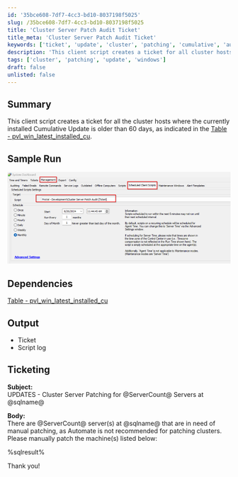 ```yaml
---
id: '35bce608-7df7-4cc3-bd10-8037198f5025'
slug: /35bce608-7df7-4cc3-bd10-8037198f5025
title: 'Cluster Server Patch Audit Ticket'
title_meta: 'Cluster Server Patch Audit Ticket'
keywords: ['ticket', 'update', 'cluster', 'patching', 'cumulative', 'automation']
description: 'This client script creates a ticket for all cluster hosts with a Cumulative Update older than 60 days, facilitating manual patching for servers where Automate is not recommended for patching clusters.'
tags: ['cluster', 'patching', 'update', 'windows']
draft: false
unlisted: false
---
```


## Summary

This client script creates a ticket for all the cluster hosts where the currently installed Cumulative Update is older than 60 days, as indicated in the [Table - pvl_win_latest_installed_cu](/docs/c03e4def-7efe-4a8b-99e9-d99ac2c65f5a).

## Sample Run

![Sample Run](../../../static/img/docs/35bce608-7df7-4cc3-bd10-8037198f5025/image_1.png)

## Dependencies

[Table - pvl_win_latest_installed_cu](/docs/c03e4def-7efe-4a8b-99e9-d99ac2c65f5a)

## Output

- Ticket
- Script log

## Ticketing

**Subject:**  
UPDATES - Cluster Server Patching for @ServerCount@ Servers at @sqlname@

**Body:**  
There are @ServerCount@ server(s) at @sqlname@ that are in need of manual patching, as Automate is not recommended for patching clusters. Please manually patch the machine(s) listed below:

%sqlresult%

Thank you!

